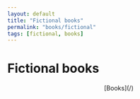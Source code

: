 ```yaml
---
layout: default
title: "Fictional books"
permalink: "books/fictional"
tags: [fictional, books]
---
```


# Fictional books



<div style="text-align: center;" markdown="1"> [Books](/) 
</div>  